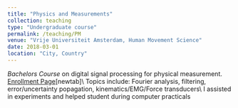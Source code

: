 ```yaml
---
title: "Physics and Measurements"
collection: teaching
type: "Undergraduate course"
permalink: /teaching/PM
venue: "Vrije Universiteit Amsterdam, Human Movement Science"
date: 2018-03-01
location: "City, Country"
---
```


_Bachelors Course_ on digital signal processing for physical measurement. [Enrollment Page](https://studiegids.vu.nl/en/Bachelor/2020-2021/bewegingswetenschappen/B_METENVANFG#/)[newtab]\\
Topics include: Fourier analysis, filtering, error/uncertainty popagation, kinematics/EMG/Force transducers\\
I assisted in experiments and helped student during computer practicals 
